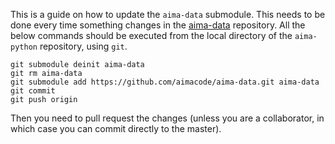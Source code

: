 This is a guide on how to update the `aima-data` submodule. This needs to be done every time something changes in the [aima-data](https://github.com/aimacode/aima-data) repository. All the below commands should be executed from the local directory of the `aima-python` repository, using `git`.

```
git submodule deinit aima-data
git rm aima-data
git submodule add https://github.com/aimacode/aima-data.git aima-data
git commit
git push origin
```

Then you need to pull request the changes (unless you are a collaborator, in which case you can commit directly to the master).
